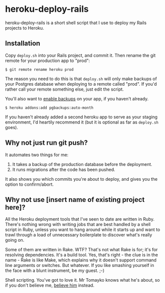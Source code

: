 heroku-deploy-rails
===================

heroku-deploy-rails is a short shell script that I use to deploy my Rails
projects to Heroku.

Installation
------------

Copy `deploy.sh` into your Rails project, and commit it. Then rename the
git remote for your production app to "prod":

    $ git remote rename heroku prod

The reason you need to do this is that `deploy.sh` will only make
backups of your Postgres database when deploying to a remote called
"prod". If you'd rather call your remote something else, just edit
the script.

You'll also want to [enable backups][] on your app, if you haven't
already.

    $ heroku addons:add pgbackups:auto-month

If you haven't already added a second heroku app to serve as your
staging environment, I'd heartily recommend it (but it is optional as
far as `deploy.sh` goes).

[enable backups]: https://devcenter.heroku.com/articles/pgbackups

Why not just run git push?
--------------------------

It automates two things for me:

1. It takes a backup of the production database before the deployment.
2. It runs migrations after the code has been pushed.

It also shows you which commits you're about to deploy, and gives you
the option to confirm/abort.

Why not use [insert name of existing project here]?
---------------------------------------------------

All the Heroku deployment tools that I've seen to date are written in
Ruby. There's nothing wrong with writing jobs that are best handled by a
shell script in Ruby, unless you want to hang around while it starts up
and want to trawl through a load of unnecessary boilerplate to discover
what's really going on.

Some of them are written in Rake. WTF? That's not what Rake is for; it's
for resolving dependencies. It's a build tool. Yes, that's right - the
clue is in the name - Rake is like Make, which explains why it doesn't
support command line arguments or switches. But whatever. If you like
smashing yourself in the face with a blunt instrument, be my guest. ;-)

Shell scripting. You've got to love it. Mr Tomayko knows what he's
about, so if you don't believe me, [believe him][talk] instead.

[talk]: http://shellhaters.heroku.com/
